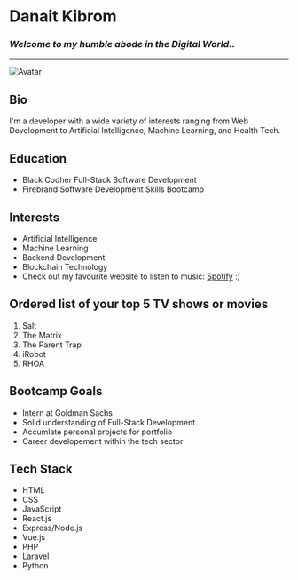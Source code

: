 # **Danait Kibrom**
### _Welcome to my humble abode in the Digital World.._
---
![Avatar](/avatar.png)

## **Bio**
I'm a developer with a wide variety of interests ranging from Web Development to Artificial Intelligence, Machine Learning, and Health Tech.

## **Education**
- Black Codher Full-Stack Software Development
- Firebrand Software Development Skills Bootcamp

## **Interests**

- Artificial Intelligence
- Machine Learning
- Backend Development
- Blockchain Technology
- Check out my favourite website to listen to music: [Spotify](https://https://open.spotify.com/) :)

## **Ordered list of your top 5 TV shows or movies**

1. Salt
2. The Matrix
3. The Parent Trap
4. iRobot 
5. RHOA 


## **Bootcamp Goals**
- Intern at Goldman Sachs
- Solid understanding of Full-Stack Development 
- Accumlate personal projects for portfolio
- Career developement within the tech sector

## **Tech Stack**
- HTML
- CSS
- JavaScript
- React.js
- Express/Node.js
- Vue.js
- PHP
- Laravel
- Python
